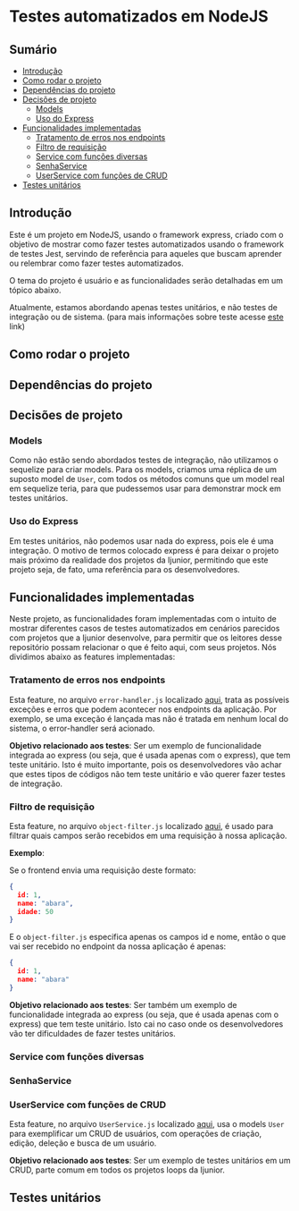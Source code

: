 # Testes automatizados em NodeJS

<!-- omit in toc -->
## Sumário

- [Introdução](#introdução)
- [Como rodar o projeto](#como-rodar-o-projeto)
- [Dependências do projeto](#dependências-do-projeto)
- [Decisões de projeto](#decisões-de-projeto)
  - [Models](#models)
  - [Uso do Express](#uso-do-express)
- [Funcionalidades implementadas](#funcionalidades-implementadas)
  - [Tratamento de erros nos endpoints](#tratamento-de-erros-nos-endpoints)
  - [Filtro de requisição](#filtro-de-requisição)
  - [Service com funções diversas](#service-com-funções-diversas)
  - [SenhaService](#senhaservice)
  - [UserService com funções de CRUD](#userservice-com-funções-de-crud)
- [Testes unitários](#testes-unitários)

## Introdução

Este é um projeto em NodeJS, usando o framework express, criado com o objetivo de mostrar como fazer testes automatizados usando o framework de testes Jest, servindo de referência para aqueles que buscam aprender ou relembrar como fazer testes automatizados.

O tema do projeto é usuário e as funcionalidades serão detalhadas em um tópico abaixo.

Atualmente, estamos abordando apenas testes unitários, e não testes de integração ou de sistema. (para mais informações sobre teste acesse [este](https://engsoftmoderna.info/cap8.html) link)

## Como rodar o projeto

## Dependências do projeto

## Decisões de projeto

### Models

Como não estão sendo abordados testes de integração, não utilizamos o sequelize para criar models. Para os models, criamos uma réplica de um suposto model de `User`, com todos os métodos comuns que um model real em sequelize teria, para que pudessemos usar para demonstrar mock em testes unitários.

### Uso do Express

Em testes unitários, não podemos usar nada do express, pois ele é uma integração. O motivo de termos colocado express é para deixar o projeto mais próximo da realidade dos projetos da Ijunior, permitindo que este projeto seja, de fato, uma referência para os desenvolvedores.

## Funcionalidades implementadas

Neste projeto, as funcionalidades foram implementadas com o intuito de mostrar diferentes casos de testes automatizados em cenários parecidos com projetos que a Ijunior desenvolve, para permitir que os leitores desse repositório possam relacionar o que é feito aqui, com seus projetos. Nós dividimos abaixo as features implementadas:

### Tratamento de erros nos endpoints

Esta feature, no arquivo `error-handler.js` localizado [aqui](/backend/nodejs/src/middlewares/error-handler.js), trata as possíveis exceções e erros que podem acontecer nos endpoints da aplicação. Por exemplo, se uma exceção é lançada mas não é tratada em nenhum local do sistema, o error-handler será acionado.

**Objetivo relacionado aos testes**: Ser um exemplo de funcionalidade integrada ao express (ou seja, que é usada apenas com o express), que tem teste unitário. Isto é muito importante, pois os desenvolvedores vão achar que estes tipos de códigos não tem teste unitário e vão querer fazer testes de integração.  

### Filtro de requisição

Esta feature, no arquivo `object-filter.js` localizado [aqui](/backend/nodejs/src/middlewares/object-filter.js), é usado para filtrar quais campos serão recebidos em uma requisição à nossa aplicação.

**Exemplo**:

Se o frontend envia uma requisição deste formato:
```json
{
  id: 1,
  name: "abara",
  idade: 50
}
```

E o `object-filter.js` especifica apenas os campos id e nome, então o que vai ser recebido no endpoint da nossa aplicação é apenas:
```json
{
  id: 1,
  name: "abara"
}
```

**Objetivo relacionado aos testes**: Ser também um exemplo de funcionalidade integrada ao express (ou seja, que é usada apenas com o express) que tem teste unitário. Isto cai no caso onde os desenvolvedores vão ter dificuldades de fazer testes unitários.

### Service com funções diversas

### SenhaService

### UserService com funções de CRUD

Esta feature, no arquivo `UserService.js` localizado [aqui](/backend/nodejs/src/services/UserService.js), usa o models `User` para exemplificar um CRUD de usuários, com operações de criação, edição, deleção e busca de um usuário.

**Objetivo relacionado aos testes**: Ser um exemplo de testes unitários em um CRUD, parte comum em todos os projetos loops da Ijunior.
## Testes unitários
